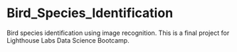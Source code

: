 # Bird_Species_Identification
Bird species identification using image recognition. This is a final project for Lighthouse Labs Data Science Bootcamp.
